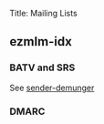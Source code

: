 Title: Mailing Lists

## ezmlm-idx

### BATV and SRS

See [sender-demunger](files/bin/sender-demunger)


### DMARC

